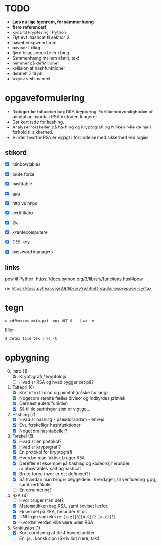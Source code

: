 # TODO
* **Læs nu lige igennem, for sammenhæng**
* **flere referencer!**
* kode til kryptering i Python
* Flyt evt. hashcat til sektion 2
* haveibeenpwned.com
* beviser i bilag
* fjern bilag som ikke er i brug
* Sammenhæng mellem afsnit, tak!
* nummer på definitioner
* kollision af hashfunktioner
* dobbelt Z til phi
* \\equiv ved inv mod

# opgaveformulering
* Redegør for talteorien bag RSA kryptering. Forklar nødvendigheden af primtal og hvordan RSA metoden fungerer.
* Gør kort rede for hashing.
* Analyser forskellen på hashing og kryptografi og hvilken rolle de har i forhold til sikkerhed.
* Vurder hvorfor RSA er vigtigt i forbindelse med sikkerhed ved logins

## stikord
- [x] rainbowtables
- [x] brute force
- [x] hashtable
- [x] gpg
- [x] http vs https
- [x] certifikater
- [x] 2fa
- [x] kvantecomputere
- [x] DES-key
- [x] password managers


## links

pow til Python: https://docs.python.org/3/library/functions.html#pow

re: https://docs.python.org/3.8/library/re.html#regular-expression-syntax


# tegn
```
$ pdftotext main.pdf -enc UTF-8 - | wc -m
```
Eller
```
$ detex file.tex | wc -C
```


# opbygning

0. Intro (1)
    - [x] Kryptografi / kryptologi
    - [ ] Hvad er RSA og hvad bygger det på?

1. Talteori (6)
    - [x] Kort intro til mod og primtal (måske for lang)
    - [x] Noget om største fælles divisor og indbyrdes primisk
    - [x] Dernæst eulers funktion
    - [x] Så til de sætninger som er vigtige...

2. Hashing (2)
    - [x] Hvad er hashing - pseudorandom - envejs
    - [x] Evt. forskellige hashfunktioner
    - [x] Noget om hashtabeller?

3. Forskel (5)
    - [x] Hvad er en protokol?
    - [x] Hvad er kryptografi?
    - [x] En protokol for kryptografi
    - [x] Hvordan man faktisk bruger RSA
    - [x] Derefter et eksempel på hashing og kodeord, herunder rainbowtables, salt og hashcat
    - [x] Brute-force (hvor er det defineret?)
    - [x] Så hvordan man bruger begge dele i hverdagen, til verificering, gpg, samt certifikater
    - [ ] En opsumering?

4. RSA (4)
    - [ ] Hvor bruger man det?
    - [x] Matematikken bag RSA, samt beviset herfor.
    - [x] Eksempel på RSA, herunder https
    - [x] UNI login som eks re: `[a-z]{3}[0-9]{2}[a-z]{3}`
    - [x] Hvordan verden ville være uden RSA

5. Konklusion (1)
    - [x] Kort opridsning af de 4 hovedpunkter
    - [ ] En, ja... konklusion (Skriv lidt mere, tak!)
